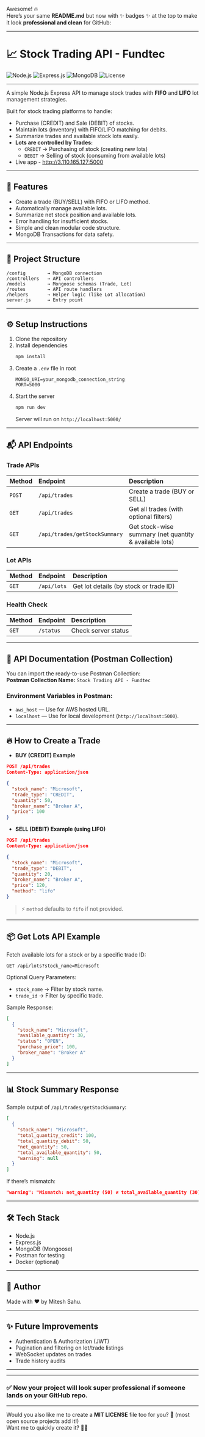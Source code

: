 Awesome! 🔥  
Here’s your same **README.md** but now with ✨ badges ✨ at the top to make it look **professional and clean** for GitHub:

---

# 📈 Stock Trading API - Fundtec

![Node.js](https://img.shields.io/badge/Node.js-339933?style=flat&logo=nodedotjs&logoColor=white)
![Express.js](https://img.shields.io/badge/Express.js-000000?style=flat&logo=express&logoColor=white)
![MongoDB](https://img.shields.io/badge/MongoDB-4EA94B?style=flat&logo=mongodb&logoColor=white)
![License](https://img.shields.io/badge/license-MIT-blue.svg)

---

A simple Node.js Express API to manage stock trades with **FIFO** and **LIFO** lot management strategies.

Built for stock trading platforms to handle:
- Purchase (CREDIT) and Sale (DEBIT) of stocks.
- Maintain lots (inventory) with FIFO/LIFO matching for debits.
- Summarize trades and available stock lots easily.
- **Lots are controlled by Trades:**
  - `CREDIT` → Purchasing of stock (creating new lots)
  - `DEBIT` → Selling of stock (consuming from available lots)
- Live app - http://3.110.165.127:5000
---

## 🚀 Features
- Create a trade (BUY/SELL) with FIFO or LIFO method.
- Automatically manage available lots.
- Summarize net stock position and available lots.
- Error handling for insufficient stocks.
- Simple and clean modular code structure.
- MongoDB Transactions for data safety.

---

## 📂 Project Structure
```
/config        → MongoDB connection
/controllers   → API controllers
/models        → Mongoose schemas (Trade, Lot)
/routes        → API route handlers
/helpers       → Helper logic (like Lot allocation)
server.js      → Entry point
```

---

## ⚙️ Setup Instructions

1. Clone the repository
2. Install dependencies
   ```bash
   npm install
   ```
3. Create a `.env` file in root
   ```
   MONGO_URI=your_mongodb_connection_string
   PORT=5000
   ```
4. Start the server
   ```bash
   npm run dev
   ```
   Server will run on `http://localhost:5000/`

---

## 📬 API Endpoints

### Trade APIs
| Method | Endpoint | Description |
| :----- | :------- | :---------- |
| `POST` | `/api/trades` | Create a trade (BUY or SELL) |
| `GET` | `/api/trades` | Get all trades (with optional filters) |
| `GET` | `/api/trades/getStockSummary` | Get stock-wise summary (net quantity & available lots) |

### Lot APIs
| Method | Endpoint | Description |
| :----- | :------- | :---------- |
| `GET` | `/api/lots` | Get lot details (by stock or trade ID) |

### Health Check
| Method | Endpoint | Description |
| :----- | :------- | :---------- |
| `GET` | `/status` | Check server status |

---

## 💑 API Documentation (Postman Collection)

You can import the ready-to-use Postman Collection:  
**Postman Collection Name:** `Stock Trading API - Fundtec`

### Environment Variables in Postman:
- `aws_host` — Use for AWS hosted URL.
- `localhost` — Use for local development (`http://localhost:5000`).

---

## 🔥 How to Create a Trade

- **BUY (CREDIT) Example**

```json
POST /api/trades
Content-Type: application/json

{
  "stock_name": "Microsoft",
  "trade_type": "CREDIT",
  "quantity": 50,
  "broker_name": "Broker A",
  "price": 100
}
```

- **SELL (DEBIT) Example (using LIFO)**

```json
POST /api/trades
Content-Type: application/json

{
  "stock_name": "Microsoft",
  "trade_type": "DEBIT",
  "quantity": 20,
  "broker_name": "Broker A",
  "price": 120,
  "method": "lifo"
}
```
> ⚡ `method` defaults to `fifo` if not provided.

---
## 📦 Get Lots API Example

Fetch available lots for a stock or by a specific trade ID:

```http
GET /api/lots?stock_name=Microsoft
```

Optional Query Parameters:
- `stock_name` → Filter by stock name.
- `trade_id` → Filter by specific trade.

Sample Response:
```json
[
  {
    "stock_name": "Microsoft",
    "available_quantity": 30,
    "status": "OPEN",
    "purchase_price": 100,
    "broker_name": "Broker A"
  }
]
```
---

## 📊 Stock Summary Response

Sample output of `/api/trades/getStockSummary`:
```json
[
  {
    "stock_name": "Microsoft",
    "total_quantity_credit": 100,
    "total_quantity_debit": 50,
    "net_quantity": 50,
    "total_available_quantity": 50,
    "warning": null
  }
]
```

If there’s mismatch:
```json
"warning": "Mismatch: net_quantity (50) ≠ total_available_quantity (30)"
```

---

## 🛠️ Tech Stack

- Node.js
- Express.js
- MongoDB (Mongoose)
- Postman for testing
- Docker (optional)

---

## 🚌 Author
Made with ❤️ by Mitesh Sahu.

---

## ✨ Future Improvements
- Authentication & Authorization (JWT)
- Pagination and filtering on lot/trade listings
- WebSocket updates on trades
- Trade history audits

---

---

### ✅ Now your project will look super professional if someone lands on your GitHub repo.

---

Would you also like me to create a **MIT LICENSE** file too for you? 🚀 (most open source projects add it!)  
Want me to quickly create it? 📜✅